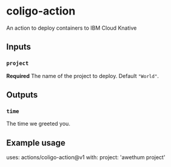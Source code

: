 # coligo-action
An action to deploy containers to IBM Cloud Knative

## Inputs

### `project`

**Required** The name of the project to deploy. Default `"World"`.

## Outputs

### `time`

The time we greeted you.

## Example usage

uses: actions/coligo-action@v1
with:
  project: 'awethum project'
